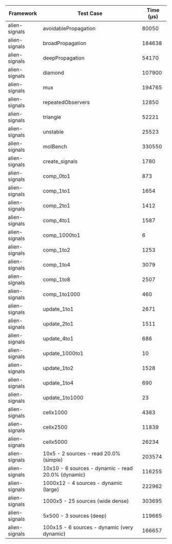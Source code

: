 | Framework | Test Case | Time (μs) |
| --- | --- | --- |
| alien-signals | avoidablePropagation | 80050 |
| alien-signals | broadPropagation | 184638 |
| alien-signals | deepPropagation | 54170 |
| alien-signals | diamond | 107900 |
| alien-signals | mux | 194765 |
| alien-signals | repeatedObservers | 12850 |
| alien-signals | triangle | 52221 |
| alien-signals | unstable | 25523 |
| alien-signals | molBench | 330550 |
| alien-signals | create_signals | 1780 |
| alien-signals | comp_0to1 | 873 |
| alien-signals | comp_1to1 | 1654 |
| alien-signals | comp_2to1 | 1412 |
| alien-signals | comp_4to1 | 1587 |
| alien-signals | comp_1000to1 | 6 |
| alien-signals | comp_1to2 | 1253 |
| alien-signals | comp_1to4 | 3079 |
| alien-signals | comp_1to8 | 2507 |
| alien-signals | comp_1to1000 | 460 |
| alien-signals | update_1to1 | 2671 |
| alien-signals | update_2to1 | 1511 |
| alien-signals | update_4to1 | 686 |
| alien-signals | update_1000to1 | 10 |
| alien-signals | update_1to2 | 1528 |
| alien-signals | update_1to4 | 690 |
| alien-signals | update_1to1000 | 23 |
| alien-signals | cellx1000 | 4383 |
| alien-signals | cellx2500 | 11839 |
| alien-signals | cellx5000 | 26234 |
| alien-signals | 10x5 - 2 sources - read 20.0% (simple) | 203574 |
| alien-signals | 10x10 - 6 sources - dynamic - read 20.0% (dynamic) | 116255 |
| alien-signals | 1000x12 - 4 sources - dynamic (large) | 222962 |
| alien-signals | 1000x5 - 25 sources (wide dense) | 303695 |
| alien-signals | 5x500 - 3 sources (deep) | 119665 |
| alien-signals | 100x15 - 6 sources - dynamic (very dynamic) | 166657 |
